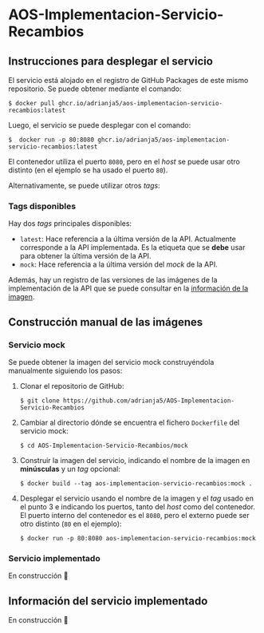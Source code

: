 # AOS-Implementacion-Servicio-Recambios

## Instrucciones para desplegar el servicio

El servicio está alojado en el registro de GitHub Packages de este mismo repositorio. Se puede obtener mediante el comando:
```console
$ docker pull ghcr.io/adrianja5/aos-implementacion-servicio-recambios:latest
```

Luego, el servicio se puede desplegar con el comando:
```console
$  docker run -p 80:8080 ghcr.io/adrianja5/aos-implementacion-servicio-recambios:latest
```
El contenedor utiliza el puerto `8080`, pero en el *host* se puede usar otro distinto (en el ejemplo se ha usado el puerto `80`).

Alternativamente, se puede utilizar otros *tags*:

### Tags disponibles

Hay dos *tags* principales disponibles:

  - `latest`: Hace referencia a la última versión de la API. Actualmente corresponde a la API implementada. Es la etiqueta que se **debe** usar para obtener la última versión de la API.
  - `mock`: Hace referencia a la última versión del *mock* de la API.

Además, hay un registro de las versiones de las imágenes de la implementación de la API que se puede consultar en la [información de la imagen](https://github.com/adrianja5/AOS-Implementacion-Servicio-Recambios/pkgs/container/aos-implementacion-servicio-recambios).

## Construcción manual de las imágenes

### Servicio mock

Se puede obtener la imagen del servicio mock construyéndola manualmente siguiendo los pasos:

1. Clonar el repositorio de GitHub:
   ```console
   $ git clone https://github.com/adrianja5/AOS-Implementacion-Servicio-Recambios
   ```
2. Cambiar al directorio dónde se encuentra el fichero `Dockerfile` del servicio mock:
   ```console
   $ cd AOS-Implementacion-Servicio-Recambios/mock
   ```
3. Construir la imagen del servicio, indicando el nombre de la imagen en **minúsculas** y un *tag* opcional:
   ```console
   $ docker build --tag aos-implementacion-servicio-recambios:mock .
   ```
4. Desplegar el servicio usando el nombre de la imagen y el *tag* usado en el punto 3 e indicando los puertos, tanto del *host* 
   como del contenedor. El puerto interno del contenedor es el `8080`, pero el externo puede ser otro distinto (`80` en el ejemplo):
   ```console
   $ docker run -p 80:8080 aos-implementacion-servicio-recambios:mock
   ```

### Servicio implementado

En construcción 🚧

## Información del servicio implementado

En construcción 🚧
